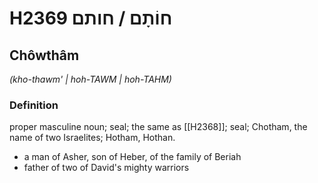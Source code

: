 # H2369 חוֹתָם / חותם

## Chôwthâm

_(kho-thawm' | hoh-TAWM | hoh-TAHM)_

### Definition

proper masculine noun; seal; the same as [[H2368]]; seal; Chotham, the name of two Israelites; Hotham, Hothan.

- a man of Asher, son of Heber, of the family of Beriah
- father of two of David's mighty warriors
